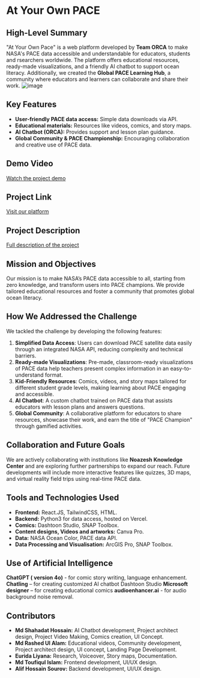 # At Your Own PACE

## High-Level Summary
"At Your Own Pace" is a web platform developed by **Team ORCA** to make NASA's PACE data accessible and understandable for educators, students and rsearchers worldwide. The platform offers educational resources, ready-made visualizations, and a friendly AI chatbot to support ocean literacy. Additionally, we created the **Global PACE Learning Hub**, a community where educators and learners can collaborate and share their work.
![image](https://github.com/user-attachments/assets/541cb61c-fb4b-413d-ac0c-fbff8e6bfc3a)

## Key Features
- **User-friendly PACE data access:** Simple data downloads via API.
- **Educational materials:** Resources like videos, comics, and story maps.
- **AI Chatbot (ORCA):** Provides support and lesson plan guidance.
- **Global Community & PACE Championship:** Encouraging collaboration and creative use of PACE data.

## Demo Video
[Watch the project demo](https://youtu.be/44X2NT9j9GE?feature=shared)

## Project Link
[Visit our platform](https://at-your-own-pace.earth/)

## Project Description
[Full description of the project](https://www.spaceappschallenge.org/nasa-space-apps-2024/find-a-team/team-orca/?tab=project)

## Mission and Objectives
Our mission is to make NASA’s PACE data accessible to all, starting from zero knowledge, and transform users into PACE champions. We provide tailored educational resources and foster a community that promotes global ocean literacy.

## How We Addressed the Challenge
We tackled the challenge by developing the following features:

1. **Simplified Data Access**: Users can download PACE satellite data easily through an integrated NASA API, reducing complexity and technical barriers.
2. **Ready-made Visualizations**: Pre-made, classroom-ready visualizations of PACE data help teachers present complex information in an easy-to-understand format.
3. **Kid-Friendly Resources**: Comics, videos, and story maps tailored for different student grade levels, making learning about PACE engaging and accessible.
4. **AI Chatbot**: A custom chatbot trained on PACE data that assists educators with lesson plans and answers questions.
5. **Global Community**: A collaborative platform for educators to share resources, showcase their work, and earn the title of "PACE Champion" through gamified activities.

## Collaboration and Future Goals
We are actively collaborating with institutions like **Noazesh Knowledge Center** and are exploring further partnerships to expand our reach. Future developments will include more interactive features like quizzes, 3D maps, and virtual reality field trips using real-time PACE data.

## Tools and Technologies Used
- **Frontend:** React.JS, TailwindCSS, HTML.
- **Backend:** Python3 for data access, hosted on Vercel.
- **Comics:** Dashtoon Studio, SNAP Toolbox.
- **Content designs, Videos and artworks:** Canva Pro.
- **Data:** NASA Ocean Color, PACE data API.
- **Data Processing and Visualisation:** ArcGIS Pro, SNAP Toolbox.
  
## Use of Artificial Intelligence
**ChatGPT ( version 4o)** - for comic story writing, language enhancement.
**Chatling** – for creating customized AI chatbot Dashtoon Studio
**Microsoft designer** – for creating educational comics
**audioenhancer.ai** - for audio background noise removal.


## Contributors
- **Md Shahadat Hossain:**  AI Chatbot development, Project architect design, Project Video Making, Comics creation, UI Concept.
- **Md Rashed Ul Alam:** Educational videos, Community development,  Project architect design, UI concept, Landing Page Development.
- **Eurida Liyana:** Research, Voiceover, Story maps, Documentation.
- **Md Toufiqul Islam:** Frontend development, UI/UX design.
- **Alif Hossain Sourov:** Backend development, UI/UX design.



